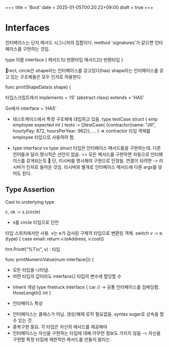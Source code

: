 +++
title = 'Boot'
date = 2025-01-05T00:20:22+09:00
draft = true
+++
# Interfaces
인터페이스는 단지 메서드 시그니처의 집합이다.
method 'signatures'가 같으면 인터페이스를 구현하는 것임.

type 이름 interface {
    메서드1() 반환타입
    메서드2() 반환타입
}


🔴rect, circle은 shape라는 인터페이스를 갖고있다(has)
shape라는 인터페이스를 갖고 있는 구조체들은 모두 인자로 허용한다

func printShapeData(s shape) {

타입스크립트에서
implements = 'IS' (abstract class)
extends = 'HAS'

Go에서
interface = 'HAS'

* 테스트케이스에서 특정 구조체에 대입하고 있음.
type testCase struct {
    emp      employee
    expected int
}
tests := []testCase{
    {contractor{name: "Jill", hourlyPay: 872, hoursPerYear: 982}}, 
    ...
}
=> contractor 타입 객체를 employee 타입으로 사용하려 함.

* type interface vs type struct
타입은 인터페이스 메서드들을 구현하는데. 다른 언어들과 달리 명시적은 선언이 없음. => 모든 메서드를 구현하면 자동으로 인터페이스를 갖게되는듯
🔹 단, 리시버를 명시해야 구현으로 인정됨. 연결이 되려면
-> 리시버가 인자로 들어온 것임.
리시버와 별개로 인터페이스 메서드에 다른 args를 넣어도 된다.

## Type Assertion
Cast to underlying type

c, ok := s.(circle)
- s를 circle 타입으로 단언

타입 스위치에서만 사용. v는 e가 검사된 구체적 타입으로 변환된 객체.
switch v := e.(type) {
    case email: 
        return v.toAddress, v.cost()

fmt.Printf("%T\n", v) : 타입 

func printNumericValue(num interface{}) {
- 모든 타입을 나타냄. 
- 어떤 타입의 값이라도 interface{} 타입의 변수에 할당할 수

* Inherit 개념
type firetruck interface {
	car // -> 공통 인터페이스를 임베딩함.
	HoseLength() int
}

* 인터페이스 특성
- 인터페이스는 클래스가 아님. 생성/해제 로직 필요없음.
syntax sugar로 상속을 할 수 있는 것. 
- 중복구현 필요. 각 타입은 자신의 메서드를 제공해야 
- 인터페이스는 자신을 구현하는 타입에 대해 아무런 정보도 가지지 않음
-> 자신을 구현할 특정 타입에 제한적인 메서드를 만들지 말라는.

